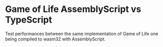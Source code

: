 # Game of Life AssemblyScript vs TypeScript

Test performances between the same implementation of Game of Life one being compiled to wasm32 with AssemblyScript.
